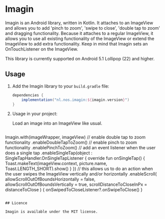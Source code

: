 # Imagin

Imagin is an Android library, written in Kotlin. It attaches to an ImageView and allows you to add 'pinch to zoom', 'swipe to close', 'double tap to zoom' and dragging functionality. Because it attaches to a regular ImageView, it allows you to use all existing functionality of the ImageView or extend the ImageView to add extra functionality. Keep in mind that Imagin sets an OnTouchListener on the ImageView.

This library is currently supported on Android 5.1 Lollipop (22) and higher. 

## Usage

1. Add the Imagin library to your `build.gradle` file:

   ```gradle
   dependencies {
       implementation("nl.nos.imagin:${imagin.version}")
   }
   ```

2. Usage in your project:

    Load an image into an ImageView like usual.

   ```kotlin
Imagin.with(imageWrapper, imageView)
    // enable double tap to zoom functionality
    .enableDoubleTapToZoom()
    // enable pinch to zoom functionality
    .enablePinchToZoom()
    // add an event listener when the user does a single tap
    .enableSingleTap(object : SingleTapHandler.OnSingleTapListener {
        override fun onSingleTap() {
            Toast.makeText(imageView.context, picture.name, Toast.LENGTH_SHORT).show()
        }
    })
    // this allows us to do an action when the user swipes the ImageView vertically and/or horizontally
    .enableScroll(
        allowScrollOutOfBoundsHorizontally = false,
        allowScrollOutOfBoundsVertically = true,
        scrollDistanceToCloseInPx = distanceToClose
    ) {
        onSwipedToCloseListener?.onSwipeToClose()
    }
   ```

## Licence

Imagin is available under the MIT license.